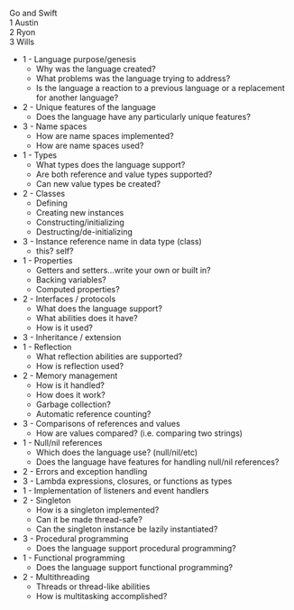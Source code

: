 Go and Swift <br>
1 Austin <br>
2 Ryon <br>
3 Wills <br>

* 1 - Language purpose/genesis
  * Why was the language created?
  * What problems was the language trying to address?
  * Is the language a reaction to a previous language or a replacement for another language?
* 2 - Unique features of the language
  * Does the language have any particularly unique features?
* 3 - Name spaces
  * How are name spaces implemented?
  * How are name spaces used?
* 1 - Types
    * What types does the language support?
    * Are both reference and value types supported?
    * Can new value types be created?
* 2 - Classes
  * Defining
  * Creating new instances
  * Constructing/initializing
  * Destructing/de-initializing
* 3 - Instance reference name in data type (class)
  * this?  self?
* 1 - Properties
  * Getters and setters...write your own or built in?
  * Backing variables?
  * Computed properties?
* 2 - Interfaces / protocols
  * What does the language support?
  * What abilities does it have?
  * How is it used?
* 3 - Inheritance / extension
* 1 - Reflection
  * What reflection abilities are supported?
  * How is reflection used?
* 2 - Memory management
  * How is it handled?
  * How does it work?
  * Garbage collection?
  * Automatic reference counting?
* 3 - Comparisons of references and values
  * How are values compared? (i.e. comparing two strings)
* 1 - Null/nil references
  * Which does the language use? (null/nil/etc)
  * Does the language have features for handling null/nil references?
* 2 - Errors and exception handling
* 3 - Lambda expressions, closures, or functions as types
* 1 - Implementation of listeners and event handlers
* 2 - Singleton
  * How is a singleton implemented?
  * Can it be made thread-safe?
  * Can the singleton instance be lazily instantiated?
* 3 - Procedural programming
  * Does the language support procedural programming?
* 1 - Functional programming
  * Does the language support functional programming?
* 2 - Multithreading
  * Threads or thread-like abilities
  * How is multitasking accomplished?
